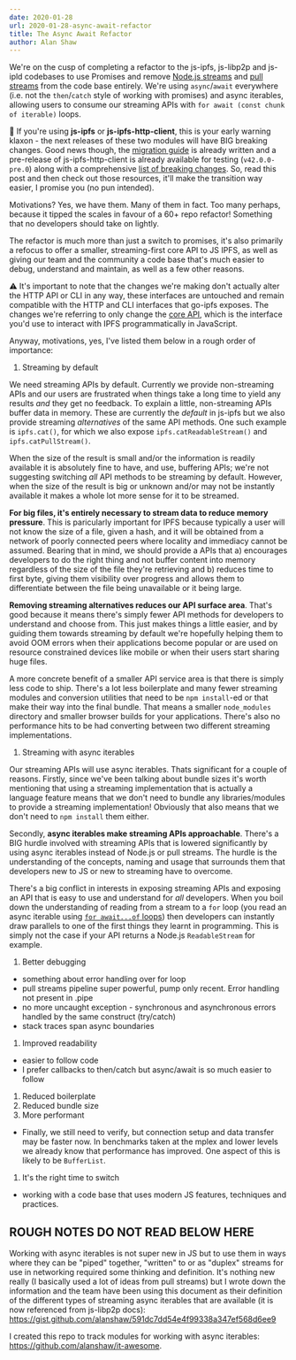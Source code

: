 ```yaml
---
date: 2020-01-28
url: 2020-01-28-async-await-refactor
title: The Async Await Refactor
author: Alan Shaw
---
```


We're on the cusp of completing a refactor to the js-ipfs, js-libp2p and js-ipld codebases to use Promises and remove [Node.js streams](https://nodejs.org/dist/latest/docs/api/stream.html) and [pull streams](https://pull-stream.github.io/) from the code base entirely. We're using `async`/`await` everywhere (i.e. not the `then`/`catch` style of working with promises) and async iterables, allowing users to consume our streaming APIs with `for await (const chunk of iterable)` loops.

🚨 If you're using **js-ipfs** or **js-ipfs-http-client**, this is your early warning klaxon - the next releases of these two modules will have BIG breaking changes. Good news though, the [migration guide](https://gist.github.com/alanshaw/04b2ddc35a6fff25c040c011ac6acf26) is already written and a pre-release of js-ipfs-http-client is already available for testing (`v42.0.0-pre.0`) along with a comprehensive [list of breaking changes](https://github.com/ipfs/js-ipfs-http-client/releases/tag/v42.0.0-pre.0). So, read this post and then check out those resources, it'll make the transition way easier, I promise you (no pun intended).

Motivations? Yes, we have them. Many of them in fact. Too many perhaps, because it tipped the scales in favour of a 60+ repo refactor! Something that no developers should take on lightly.

The refactor is much more than just a switch to promises, it's also primarily a refocus to offer a smaller, streaming-first core API to JS IPFS, as well as giving our team and the community a code base that's much easier to debug, understand and maintain, as well as a few other reasons.

⚠️ It's important to note that the changes we're making don't actually alter the HTTP API or CLI in any way, these interfaces are untouched and remain compatible with the HTTP and CLI interfaces that go-ipfs exposes. The changes we're referring to only change the [core API](https://github.com/ipfs/interface-js-ipfs-core/tree/master/SPEC), which is the interface you'd use to interact with IPFS programmatically in JavaScript.

Anyway, motivations, yes, I've listed them below in a rough order of importance:

1. Streaming by default

We need streaming APIs by default. Currently we provide non-streaming APIs and our users are frustrated when things take a long time to yield any results _and_ they get no feedback. To explain a little, non-streaming APIs buffer data in memory. These are currently the _default_ in js-ipfs but we also provide streaming _alternatives_ of the same API methods. One such example is `ipfs.cat()`, for which we also expose `ipfs.catReadableStream()` and `ipfs.catPullStream()`.

When the size of the result is small and/or the information is readily available it is absolutely fine to have, and use, buffering APIs; we're not suggesting switching _all_ API methods to be streaming by default. However, when the size of the result is big or unknown and/or may not be instantly available it makes a whole lot more sense for it to be streamed.

**For big files, it's entirely necessary to stream data to reduce memory pressure**. This is paricularly important for IPFS because typically a user will not know the size of a file, given a hash, and it will be obtained from a network of poorly connected peers where locality and immediacy cannot be assumed. Bearing that in mind, we should provide a APIs that a) encourages developers to do the right thing and not buffer content into memory regardless of the size of the file they're retrieving and b) reduces time to first byte, giving them visibility over progress and allows them to differentiate between the file being unavailable or it being large.

**Removing streaming alternatives reduces our API surface area**. That's good because it means there's simply fewer API methods for developers to understand and choose from. This just makes things a little easier, and by guiding them towards streaming by default we're hopefully helping them to avoid OOM errors when their applications become popular or are used on resource constrained devices like mobile or when their users start sharing huge files.

A more concrete benefit of a smaller API service area is that there is simply less code to ship. There's a lot less boilerplate and many fewer streaming modules and conversion utilities that need to be `npm install`-ed or that make their way into the final bundle. That means a smaller `node_modules` directory and smaller browser builds for your applications. There's also no performance hits to be had converting between two different streaming implementations.

1. Streaming with async iterables

Our streaming APIs will use async iterables. Thats significant for a couple of reasons. Firstly, since we've been talking about bundle sizes it's worth mentioning that using a streaming implementation that is actually a language feature means that we don't need to bundle any libraries/modules to provide a streaming implementation! Obviously that also means that we don't need to `npm install` them either.

Secondly, **async iterables make streaming APIs approachable**. There's a BIG hurdle involved with streaming APIs that is lowered significantly by using async iterables instead of Node.js or pull streams. The hurdle is the understanding of the concepts, naming and usage that surrounds them that developers new to JS or new to streaming have to overcome.

There's a big conflict in interests in exposing streaming APIs and exposing an API that is easy to use and understand for _all_ developers. When you boil down the understanding of reading from a stream to a `for` loop (you read an async iterable using [`for await...of` loops](https://developer.mozilla.org/en-US/docs/Web/JavaScript/Reference/Statements/for-await...of)) then developers can instantly draw parallels to one of the first things they learnt in programming. This is simply not the case if your API returns a Node.js `ReadableStream` for example.

1. Better debugging

* something about error handling over for loop
* pull streams pipeline super powerful, pump only recent. Error handling not present in .pipe
* no more uncaught exception - synchronous and asynchronous errors handled by the same construct (try/catch) 
* stack traces span async boundaries

1. Improved readability

* easier to follow code
* I prefer callbacks to then/catch but async/await is so much easier to follow

1. Reduced boilerplate
1. Reduced bundle size
1. More performant

* Finally, we still need to verify, but connection setup and data transfer may be faster now. In benchmarks taken at the mplex and lower levels we already know that performance has improved. One aspect of this is likely to be `BufferList`.

1. It's the right time to switch

* working with a code base that uses modern JS features, techniques and practices.

## ROUGH NOTES DO NOT READ BELOW HERE

Working with async iterables is not super new in JS but to use them in ways where they can be "piped" together, "written" to or as "duplex" streams for use in networking required some thinking and definition. It's nothing new really (I basically used a lot of ideas from pull streams) but I wrote down the information and the team have been using this document as their definition of the different types of streaming async iterables that are available (it is now referenced from js-libp2p docs): https://gist.github.com/alanshaw/591dc7dd54e4f99338a347ef568d6ee9

I created this repo to track modules for working with async iterables: https://github.com/alanshaw/it-awesome.


